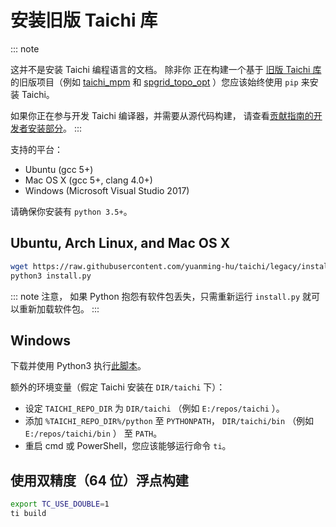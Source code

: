 # 安装旧版 Taichi 库

::: note

这并不是安装 Taichi 编程语言的文档。 除非你 正在构建一个基于 [旧版 Taichi 库](https://github.com/yuanming-hu/taichi/tree/legacy) 的旧版项目（例如 [taichi_mpm](https://github.com/yuanming-hu/taichi_mpm) 和 [spgrid_topo_opt](https://github.com/yuanming-hu/spgrid_topo_opt) ）您应该始终使用 `pip` 来安装 Taichi。

如果你正在参与开发 Taichi 编译器，并需要从源代码构建， 请查看[贡献指南的开发者安装部分](../../contribution/dev_install.md)。
:::

支持的平台：

- Ubuntu (gcc 5+)
- Mac OS X (gcc 5+, clang 4.0+)
- Windows (Microsoft Visual Studio 2017)

请确保你安装有 `python 3.5+`。

## Ubuntu, Arch Linux, and Mac OS X

```bash
wget https://raw.githubusercontent.com/yuanming-hu/taichi/legacy/install.py
python3 install.py
```

::: note
注意， 如果 Python 抱怨有软件包丢失，只需重新运行 `install.py` 就可以重新加载软件包。
:::

## Windows

下载并使用 Python3 执行[此脚本](https://raw.githubusercontent.com/yuanming-hu/taichi/legacy/install.py)。

额外的环境变量（假定 Taichi 安装在 `DIR/taichi` 下）：

- 设定 `TAICHI_REPO_DIR` 为 `DIR/taichi` （例如 `E:/repos/taichi` ）。
- 添加 `%TAICHI_REPO_DIR%/python` 至 `PYTHONPATH`， `DIR/taichi/bin` （例如 `E:/repos/taichi/bin` ） 至 `PATH`。
- 重启 cmd 或 PowerShell，您应该能够运行命令 `ti`。

## 使用双精度（64 位）浮点构建

```bash
export TC_USE_DOUBLE=1
ti build
```
